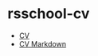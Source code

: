 # rsschool-cv
- [CV](https://1million2.github.io/rsschool-cv/)
- [CV Markdown](https://1million2.github.io/rsschool-cv/cv)
